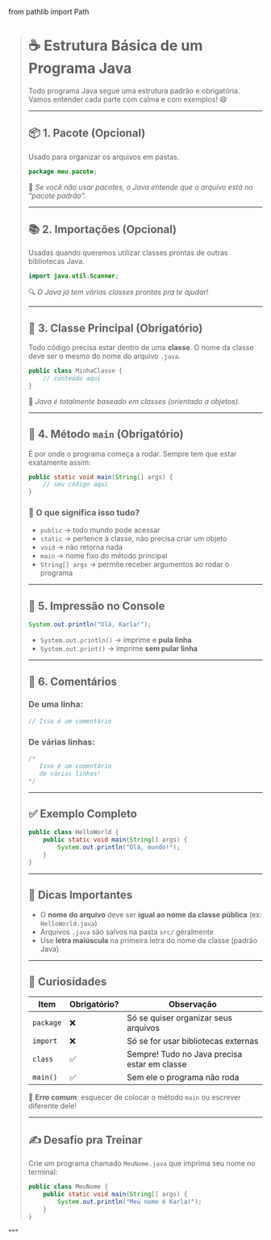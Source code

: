 from pathlib import Path


> # ☕ Estrutura Básica de um Programa Java  
>  
> Todo programa Java segue uma estrutura padrão e obrigatória. Vamos entender cada parte com calma e com exemplos! 😄  
>  
> ---  
>  
> ## 📦 1. Pacote (Opcional)  
> Usado para organizar os arquivos em pastas.  
>  
> ```java  
> package meu.pacote;  
> ```  
> 📝 *Se você não usar pacotes, o Java entende que o arquivo está no "pacote padrão".*  
>  
> ---  
>  
> ## 📚 2. Importações (Opcional)  
> Usadas quando queremos utilizar classes prontas de outras bibliotecas Java.  
>  
> ```java  
> import java.util.Scanner;  
> ```  
> 🔍 *O Java já tem várias classes prontas pra te ajudar!*  
>  
> ---  
>  
> ## 🧱 3. Classe Principal (Obrigatório)  
> Todo código precisa estar dentro de uma **classe**. O nome da classe deve ser o mesmo do nome do arquivo `.java`.  
>  
> ```java  
> public class MinhaClasse {  
>     // conteúdo aqui  
> }  
> ```  
> 🎯 *Java é totalmente baseado em classes (orientado a objetos).*  
>  
> ---  
>  
> ## 🚀 4. Método `main` (Obrigatório)  
> É por onde o programa começa a rodar. Sempre tem que estar exatamente assim:  
>  
> ```java  
> public static void main(String[] args) {  
>     // seu código aqui  
> }  
> ```  
>  
> ### 🧠 O que significa isso tudo?  
> - `public` → todo mundo pode acessar  
> - `static` → pertence à classe, não precisa criar um objeto  
> - `void` → não retorna nada  
> - `main` → nome fixo do método principal  
> - `String[] args` → permite receber argumentos ao rodar o programa  
>  
> ---  
>  
> ## 🔡 5. Impressão no Console  
>  
> ```java  
> System.out.println("Olá, Karla!");  
> ```  
>  
> - `System.out.println()` → imprime e **pula linha**  
> - `System.out.print()` → imprime **sem pular linha**  
>  
> ---  
>  
> ## 💬 6. Comentários  
>  
> ### De uma linha:  
> ```java  
> // Isso é um comentário  
> ```  
>  
> ### De várias linhas:  
> ```java  
> /*  
>    Isso é um comentário  
>    de várias linhas!  
> */  
> ```  
>  
> ---  
>  
> ## ✅ Exemplo Completo  
>  
> ```java  
> public class HelloWorld {  
>     public static void main(String[] args) {  
>         System.out.println("Olá, mundo!");  
>     }  
> }  
> ```  
>  
> ---  
>  
> ## 📁 Dicas Importantes  
> - O **nome do arquivo** deve ser **igual ao nome da classe pública** (ex: `HelloWorld.java`)  
> - Arquivos `.java` são salvos na pasta `src/` geralmente  
> - Use **letra maiúscula** na primeira letra do nome da classe (padrão Java)  
>  
> ---  
>  
> ## 🔧 Curiosidades  
>  
> | Item     | Obrigatório? | Observação                                  |  
> |----------|---------------|----------------------------------------------|  
> | `package` | ❌            | Só se quiser organizar seus arquivos         |  
> | `import`  | ❌            | Só se for usar bibliotecas externas          |  
> | `class`   | ✅            | Sempre! Tudo no Java precisa estar em classe |  
> | `main()`  | ✅            | Sem ele o programa não roda                  |  
>  
> 🚨 **Erro comum**: esquecer de colocar o método `main` ou escrever diferente dele!  
>  
> ---  
>  
> ## ✍️ Desafio pra Treinar  
>  
> Crie um programa chamado `MeuNome.java` que imprima seu nome no terminal:  
>  
> ```java  
> public class MeuNome {  
>     public static void main(String[] args) {  
>         System.out.println("Meu nome é Karla!");  
>     }  
> }  
> ```
"""


